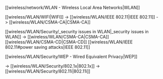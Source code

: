 [[wireless/network/WLAN - Wireless Local Area Networks|WLAN]]

[[wireless/WLAN/WIFI|WIFI]] -> [[wireless/WLAN/IEEE 802.11|IEEE 802.11]] -> [[wireless/WLAN/CSMA-CA|CSMA-CA]]


[[wireless/WLAN/Security/_security issues in WLAN|_security issues in WLAN]] -> [[wireless/WLAN/CSMA-CA|CSMA-CA]] [[wireless/WLAN/CSMA-CD|CSMA-CD]] [[wireless/WLAN/IEEE 802.11#power saving attacks|IEEE 802.11]]

[[wireless/WLAN/Security/WEP - Wired Equivalent Privacy|WEP]]

-> [[wireless/WLAN/Security/802.1x|802.1x]] -> [[wireless/WLAN/Security/802.11i|802.11i]]



